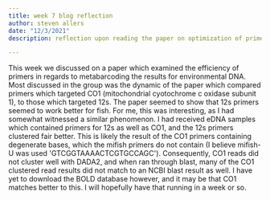 ```yaml
---
title: week 7 blog reflection
author: steven allers
date: "12/3/2021"
description: reflection upon reading the paper on optimization of primer sets for metabarcoding.

---
```

This week we discussed on a paper which examined the efficiency of primers in regards to metabarcoding the results for environmental DNA. Most discussed in the group was the dynamic of the paper which compared primers which targeted CO1 (mitochondrial cyotochrome c oxidase subunit 1), to those which targeted 12s. The paper seemed to show that 12s primers seemed to work better for fish. For me, this was interesting, as I had somewhat witnessed a similar phenomenon. I had received eDNA samples which contained primers for 12s as well as CO1, and the 12s primers clustered fair better. This is likely the result of the CO1 primers containing degenerate bases, which the mifish primers do not contain (I believe mifish-U was used 'GTCGGTAAAACTCGTGCCAGC'). Consequently, CO1 reads did not cluster well with DADA2, and when ran through blast, many of the CO1 clustered read results did not match to an NCBI blast result as well. I have yet to download the BOLD database however, and it may be that CO1 matches better to this. I will hopefully have that running in a week or so.